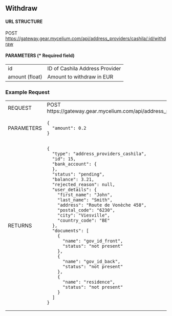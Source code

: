 ## Withdraw

#### URL STRUCTURE

POST https://gateway.gear.mycelium.com/api/address_providers/cashila/:id/withdraw

#### PARAMETERS (* Required field)

<table>
  <tr>
    <td>id 
    <td>ID of Cashila Address Provider
  <tr>
    <td>amount (float) 
    <td>Amount to withdraw in EUR
</table>

### Example Request

<table>
  <tr>
    <td>REQUEST
    <td>POST https://gateway.gear.mycelium.com/api/address_providers/cashila/15/withdraw
  <tr>
    <td>PARAMETERS
    <td><pre><code>{
  &quot;amount&quot;: 0.2
}</code></pre>
  <tr>
    <td>RETURNS
    <td><pre><code>{
  "type": "address_providers_cashila",
  "id": 15,
  "bank_account": {
  },
  "status": "pending",
  "balance": 3.21,
  "rejected_reason": null,
  "user_details": {
    "first_name": "John",
    "last_name": "Smith",
    "address": "Route de Vonèche 458",
    "postal_code": "6230",
    "city": "Viesville",
    "country_code": "BE"
  },
  "documents": [
    {
      "name": "gov_id_front",
      "status": "not present"
    },
    {
      "name": "gov_id_back",
      "status": "not present"
    },
    {
      "name": "residence",
      "status": "not present"
    }
  ]
}</code></pre>
</table>

